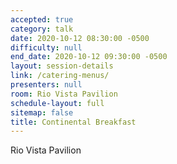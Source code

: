 ```yaml
---
accepted: true
category: talk
date: 2020-10-12 08:30:00 -0500
difficulty: null
end_date: 2020-10-12 09:30:00 -0500
layout: session-details
link: /catering-menus/
presenters: null
room: Rio Vista Pavilion
schedule-layout: full
sitemap: false
title: Continental Breakfast
---
```


Rio Vista Pavilion